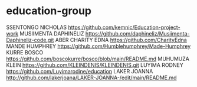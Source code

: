 # education-group
SSENTONGO NICHOLAS https://github.com/kemnic/Education-project-work 
MUSIIMENTA DAPHINELIZ  https://github.com/daphineliz/Musiimenta-Daphineliz-code.git
ABER CHARITY EDNA  https://github.com/CharityEdna
MANDE HUMPHREY  https://github.com/Humblehumphrey/Made-Humphrey
KURRE BOSCO https://github.com/boscokurre/bosco/blob/main/README.md
MUHUMUZA KLEIN https://github.com/KLEINDENIS/KLEINDENIS.git
LUYIMA RODNEY https://github.com/Luyimarodine/education
LAKER JOANNA http://github.com/lakerjoana/LAKER-JOANNA-/edit/main/README.md

